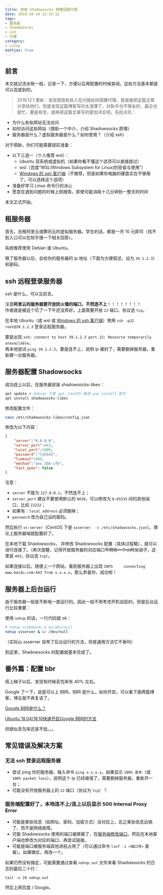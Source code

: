```yaml
---
title: 使用 Shadowsocks 搭建回国代理
date: 2019-10-14 12:33:12
tags: 
- 服务器
- Shadowsocks
- ssh
- 代理
category:
- Linux
mathjax: true
---
```


## 前言

本文就记流水账一般，记录一下，方便以后再配置的时候查阅。这些方法基本都是可以百度到的。

> 2019.12.1 更新：发现周围有些人在问我如何搭建代理，我直接把这篇文章分享给他们，但是发现这篇博客写的太浅薄了，对新手也不够友好。最近也挺忙，要是有空，就再把这篇文章写的更加详实吧。先挖点坑：

* 为什么有些网站无法访问
* 如何访问这些网站（借助一个中介，介绍 Shadowsocks 原理）
* 服务器是什么？虚拟服务器是什么？如何使用？（介绍 ssh）

对于萌新，你们可能需要提前准备：

* 以下三选一（个人推荐 wsl）：
  * Ubuntu 双系统或虚拟机（如果你看不懂这个选项可以直接跳过）
  * wsl（百度“WSL(Windows Subsystem for Linux)的安装与使用”）
  * [Windows 的 ssh 客户端](/Windows/setup-ssh-windows/)（不推荐，但是如果你电脑的硬盘实在不够用了，可以选择这个选项）
* 准备好学习 Linux 命令行的决心
* 愿意在遇到问题的时候上网搜索，即使可能消耗十几分钟到一整天的时间

本文正式开始。

## 租服务器

首先，去租阿里云或腾讯云的虚拟服务器。学生的话，都是一月 10 元即可（找不到入口可以在知乎搜一下相关回答）。

系统推荐使用 Debian 或 Ubuntu。

租了服务器以后，会给你的服务器的 ip 地址（下面为方便叙述，设为 `39.1.2.3`）和密码。

## ssh 远程登录服务器

ssh 是什么，可以见前言。

注意**阿里云的服务器要开放防火墙的端口，不然连不上**！！！！！！！！  
作者就是被这个坑了一下午还没弄好。上面需要开放 `22` 端口，协议选 `tcp`。

在本地 Ubuntu（或 wsl 或 [Windows 的 ssh 客户端](/Windows/setup-ssh-windows/)）使用 `ssh -p22 root@39.1.2.3` 登录远程服务器。

要是出现 `ssh: connect to host 39.1.2.3 port 22: Resource temporarily unavailable`，  
再本地尝试 `ping 39.1.2.3`，要是连不上，说明 ip 被封了，需要删掉服务器，重新建一台服务器。

## 服务器配置 Shadowsocks

成功连上以后，在服务器安装 shadowsocks-libev：

```bash
apt update # debian 下是 apt，CentOS 换成 yum install 即可
apt install shadowsocks-libev
```

修改配置文件：

```bash
nano /etc/shadowsocks-libev/config.json
```

修改为以下内容：

```json
{
    "server":"0.0.0.0",
    "server_port":443,
    "local_port":1080,
    "password":"lyh543",
    "timeout":600,
    "method":"aes-256-cfb",
    "fast_open": false
}
```

注意：
* `server` 不能为 `127.0.0.1`，不然连不上；  
* `server_port` 建议不要使用默认的 `8838`，可以修改为 `0-65535` 间的其他端口，比如 `22222`；
* 如果有：`local_address` 必须删掉；
* `password` 改为自己设的密码。

然后执行 `ss-server`（CentOS 下是 `ssserver  -c /etc/shadowsocks.json`）。理论上服务器端就配置好了。

在本地下载 Shadowsocks， 并修改 Shadowsocks 配置（具体过程略），就可以进行连接了。（再次提醒，记得开放服务器的对应端口~~不然你一个小时又没了~~，这里是 `443`，协议选 `tcp`）。

如果连接以后，随便上一个网站，看到服务器上出现 `INFO     connecting www.baidu.com:443 from x.x.x.x`，那么恭喜你，成功啦！

## 服务器上后台运行

由于服务器一般是不断电一直运行的。因此一般不用考虑开机自启的。但是后台运行比较重要：

使用 `nohup` 的话，一行代码就 ok：

```bash
# nohup <command> & &>/dev/null
nohup ssserver & &> /dev/null
```

（实际山 ssserver 自带了后台运行的方法，但是通用方法它不香吗）

到这里，Shadowsocks 的配置就基本完成了。

## 番外篇：配置 bbr

搭上梯子以后，发现有时候丢包率有 40% 左右。

Google 了一下，说是可以上 BBR。BBR 是什么，如何开启，可以看下面两篇博客，博主就不再复读了。

[Google BBR是什么？](https://tech.jandou.com/CentOS7-Google-BBR.html)

[Ubuntu 18.04/18.10快速开启Google BBR的方法](https://www.moerats.com/archives/612/)

但貌似丢包率还是不低。。。

## 常见错误及解决方案

### 无法 ssh 登录远程服务器

* 尝试 ping 你的服务器，输入命令 `ping x.x.x.x`，如果显示 `100% 丢失`（或 `100% packet loss`），说明这个 ip 已经被墙了，需要删掉服务器，重新开一台；
* 可能没有开放服务器上的 `22` 端口（协议为 `tcp`）？

### 服务端配置好了，本地连不上/连上以后显示 500 Internal Proxy Error

* 可能是某些信息（如网址、密码、加密方式）没对应上，总之某些信息出锅了，而不是网络故障。
* 可能 Shadowsocks 使用的端口被屏蔽了，在[服务端修改端口](#服务器配置-Shadowsocks)，然后在本地客户端也修改为对应的端口，再尝试链接。
* 可能是端口被服务端其他进程占用了（可以通过命令 `lsof -i <端口号>` 查看）。如果确实，再改一个。

如果仍然没有搞定，可能需要通过查看 `nohup.out` 文件来看 Shadowsocks 的日志的最后二十行：

```
tail -n 20 nohup.out
```

然后上网百度 / Google。